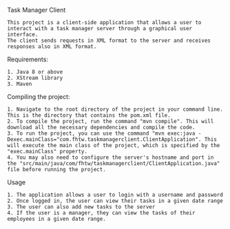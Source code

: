 Task Manager Client

    This project is a client-side application that allows a user to interact with a task manager server through a graphical user interface.
    The client sends requests in XML format to the server and receives responses also in XML format.

Requirements:

    1. Java 8 or above
    2. XStream library
    3. Maven

Compiling the project:
    
    1. Navigate to the root directory of the project in your command line. This is the directory that contains the pom.xml file.
    2. To compile the project, run the command "mvn compile". This will download all the necessary dependencies and compile the code.
    3. To run the project, you can use the command "mvn exec:java -Dexec.mainClass="com.fhtw.taskmanagerclient.ClientApplication". This will execute the main class of the project, which is specified by the "exec.mainClass" property.
    4. You may also need to configure the server's hostname and port in the "src/main/java/com/fhtw/taskmanagerclient/ClientApplication.java" file before running the project.
       

Usage

    1. The application allows a user to login with a username and password 
    2. Once logged in, the user can view their tasks in a given date range
    3. The user can also add new tasks to the server
    4. If the user is a manager, they can view the tasks of their employees in a given date range.